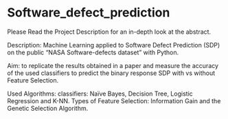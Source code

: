# Software_defect_prediction
Please Read the Project Description for an in-depth look at the abstract.

Description: Machine Learning applied to Software Defect Prediction (SDP) on the public “NASA Software-defects dataset” with Python.

Aim: to replicate the results obtained in a paper and measure the accuracy of the used classifiers to predict the binary response SDP with vs without Feature Selection.

Used Algorithms: classifiers: Naïve Bayes, Decision Tree, Logistic Regression and K-NN. Types of Feature Selection: Information Gain and the Genetic Selection Algorithm.
